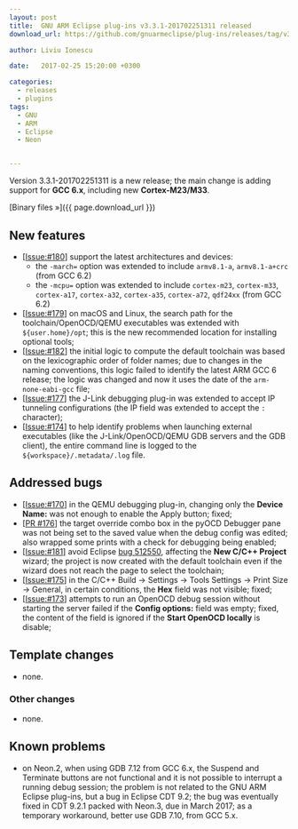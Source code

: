 ```yaml
---
layout: post
title:  GNU ARM Eclipse plug-ins v3.3.1-201702251311 released
download_url: https://github.com/gnuarmeclipse/plug-ins/releases/tag/v3.3.1-201702251311

author: Liviu Ionescu

date:   2017-02-25 15:20:00 +0300

categories:
  - releases
  - plugins
tags:
  - GNU
  - ARM
  - Eclipse
  - Neon


---
```


Version 3.3.1-201702251311 is a new release; the main change is adding support for **GCC 6.x**, including new **Cortex-M23/M33**.

[Binary files »]({{ page.download_url }})

## New features

* [[Issue:#180](https://github.com/gnuarmeclipse/plug-ins/issues/180)] support the latest architectures and devices:
  * the `-march=` option was extended to include `armv8.1-a`, `armv8.1-a+crc` (from GCC 6.2)
  * the `-mcpu=` option was extended to include `cortex-m23`, `cortex-m33`, `cortex-a17`, `cortex-a32`, `cortex-a35`, `cortex-a72`, `qdf24xx` (from GCC 6.2)
* [[Issue:#179](https://github.com/gnuarmeclipse/plug-ins/issues/179)] on macOS and Linux, the search path for the toolchain/OpenOCD/QEMU executables was extended with `${user.home}/opt`; this is the new recommended location for installing optional tools; 
* [[Issue:#182](https://github.com/gnuarmeclipse/plug-ins/issues/182)] the initial logic to compute the default toolchain was based on the lexicographic order of folder names; due to changes in the naming conventions, this logic failed to identify the latest ARM GCC 6 release; the logic was changed and now it uses the date of the `arm-none-eabi-gcc` file;
* [[Issue:#177](https://github.com/gnuarmeclipse/plug-ins/issues/177)] the J-Link debugging plug-in was extended to accept IP tunneling configurations (the IP field was extended to accept the `:` character);
* [[Issue:#174](https://github.com/gnuarmeclipse/plug-ins/issues/174)] to help identify problems when launching external executables (like the J-Link/OpenOCD/QEMU GDB servers and the GDB client), the entire command line is logged to the `${workspace}/.metadata/.log` file.

## Addressed bugs

* [[Issue:#170](https://github.com/gnuarmeclipse/plug-ins/issues/170)] in the QEMU debugging plug-in, changing only the **Device Name:** was not enough to enable the Apply button; fixed;
* [[PR #176](https://github.com/gnuarmeclipse/plug-ins/pull/176)] the target override combo box in the pyOCD Debugger pane was not being set to the saved value when the debug config was edited; also wrapped some prints with a check for debugging being enabled;
* [[Issue:#181](https://github.com/gnuarmeclipse/plug-ins/issues/181)] avoid Eclipse [bug 512550](https://bugs.eclipse.org/bugs/show_bug.cgi?id=512550), affecting the **New C/C++ Project** wizard; the project is now created with the default toolchain even if the wizard does not reach the page to select the toolchain;
* [[Issue:#175](https://github.com/gnuarmeclipse/plug-ins/issues/175)] in the C/C++ Build → Settings → Tools Settings → Print Size → General, in certain conditions, the **Hex** field was not visible; fixed;
* [[Issue:#173](https://github.com/gnuarmeclipse/plug-ins/issues/173)] attempts to run an OpenOCD debug session without starting the server failed if the **Config options:** field was empty; fixed, the content of the field is ignored if the **Start OpenOCD locally** is disable;

## Template changes

* none.

### Other changes

* none.

## Known problems

* on Neon.2, when using GDB 7.12 from GCC 6.x, the Suspend and Terminate buttons are not functional and it is not possible to interrupt a running debug session; the problem is not related to the GNU ARM Eclipse plug-ins, but a bug in Eclipse CDT 9.2; the bug was eventually fixed in CDT 9.2.1 packed with Neon.3, due in March 2017; as a temporary workaround, better use GDB 7.10, from GCC 5.x. 
